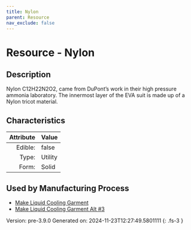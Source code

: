 ```yaml
---
title: Nylon
parent: Resource
nav_exclude: false
---
```

# Resource - Nylon

## Description
 Nylon C12H22N2O2, came from DuPont’s work in &#10;&#9;&#9;their high pressure ammonia laboratory. The innermost layer of the EVA suit is made up of a &#10;&#9;&#9;Nylon tricot material.

## Characteristics

| Attribute      | Value |
|--------:|:------|
|Edible:|false|
|Type:|Utility|
|Form:|Solid|
 

## Used by Manufacturing Process

- [Make Liquid Cooling Garment](../process/make-liquid-cooling-garment.html)
- [Make Liquid Cooling Garment Alt #3](../process/make-liquid-cooling-garment-alt--3.html)


    

Version: pre-3.9.0 Generated on: 2024-11-23T12:27:49.5801111
{: .fs-3 }
